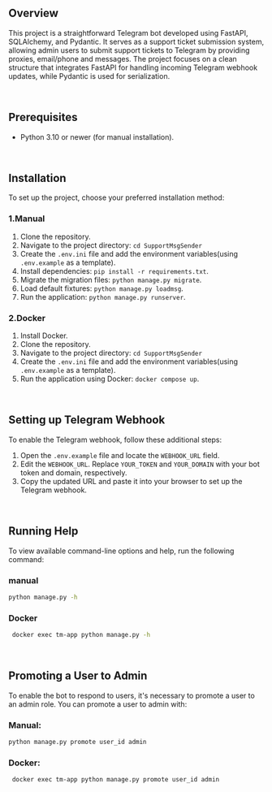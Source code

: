 ## Overview
This project is a straightforward Telegram bot developed using FastAPI, SQLAlchemy, and Pydantic.
It serves as a support ticket submission system, allowing admin users to submit support tickets to Telegram by providing proxies, email/phone and messages. 
The project focuses on a clean structure that integrates FastAPI for handling incoming Telegram webhook updates, while Pydantic is used for serialization.

<br>


## Prerequisites
- Python 3.10 or newer (for manual installation).
<br>

## Installation
To set up the project, choose your preferred installation method:

### 1.Manual
1. Clone the repository.
2. Navigate to the project directory: `cd SupportMsgSender`
3. Create the `.env.ini` file and add the environment variables(using `.env.example` as a template).
4. Install dependencies: `pip install -r requirements.txt`.
5. Migrate the migration files: `python manage.py migrate`.
6. Load default fixtures: `python manage.py loadmsg`.
7. Run the application: `python manage.py runserver`.

### 2.Docker
1. Install Docker.
2. Clone the repository.
3. Navigate to the project directory: `cd SupportMsgSender`
4. Create the `.env.ini` file and add the environment variables(using `.env.example` as a template).
5. Run the application using Docker: `docker compose up`.

<br>

## Setting up Telegram Webhook
To enable the Telegram webhook, follow these additional steps:
1. Open the `.env.example` file and locate the `WEBHOOK_URL` field.
2. Edit the `WEBHOOK_URL`. Replace `YOUR_TOKEN` and `YOUR_DOMAIN` with your bot token and domain, respectively.
3. Copy the updated URL and paste it into your browser to set up the Telegram webhook.

<br>


## Running Help
To view available command-line options and help, run the following command:

### manual
```bash
python manage.py -h
```
### Docker
```bash
 docker exec tm-app python manage.py -h
```
<br>


## Promoting a User to Admin
To enable the bot to respond to users, it's necessary to promote a user to an admin role. You can promote a user to admin with:


### Manual:
```bash
python manage.py promote user_id admin
```

### Docker:
```bash
 docker exec tm-app python manage.py promote user_id admin
```


